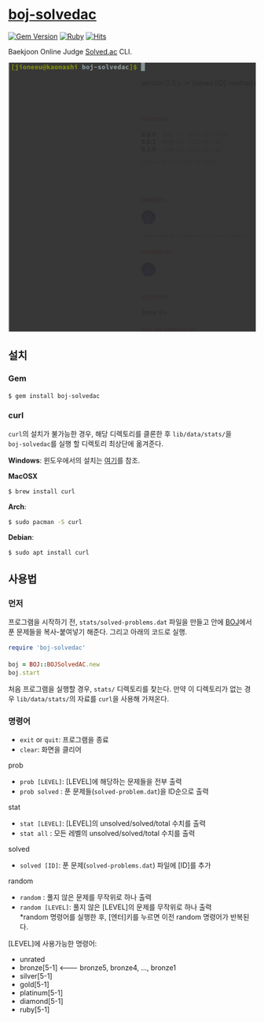 # [boj-solvedac](https://rubygems.org/gems/boj-solvedac)

[![Gem Version](https://badge.fury.io/rb/boj-solvedac.svg)](https://badge.fury.io/rb/boj-solvedac)
[![Ruby](https://img.shields.io/badge/Ruby-2.7.0-red)](#) 
[![Hits](https://hits.seeyoufarm.com/api/count/incr/badge.svg?url=https%3A%2F%2Fgithub.com%2Fjioneeu%2Fboj-solvedac)](https://hits.seeyoufarm.com)

Baekjoon Online Judge [Solved.ac](https://solved.ac/) CLI.

![Example gif](./example.gif)

## 설치
### Gem
```
$ gem install boj-solvedac
```

### curl
`curl`의 설치가 불가능한 경우, 해당 디렉토리를 클론한 후 `lib/data/stats/`을   
`boj-solvedac`를 실행 할 디렉토리 최상단에 옮겨준다.

**Windows**: 
윈도우에서의 설치는 [여기](http://www.confusedbycode.com/curl/#downloads)를 참조.

**MacOSX**
```sh
$ brew install curl
```

**Arch**:
```sh
$ sudo pacman -S curl
```

**Debian**:
```sh
$ sudo apt install curl
```

## 사용법
### 먼저
프로그램을 시작하기 전, `stats/solved-problems.dat` 파일을 만들고 안에 [BOJ](https://www.acmicpc.net/)에서 
푼 문제들을 복사-붙여넣기 해준다. 그리고 아래의 코드로 실행.

```rb
require 'boj-solvedac'

boj = BOJ::BOJSolvedAC.new
boj.start
```

처음 프로그램을 실행할 경우, `stats/` 디렉토리를 찾는다. 만약 이 디렉토리가 없는 경우 `lib/data/stats/`의 자료를
`curl`을 사용해 가져온다.

### 명령어
- `exit` or `quit`: 프로그램을 종료
- `clear`: 화면을 클리어

prob
- `prob [LEVEL]`: [LEVEL]에 해당하는 문제들을 전부 출력
- `prob solved` : 푼 문제들(`solved-problem.dat`)을 ID순으로 출력

stat
- `stat [LEVEL]`: [LEVEL]의 unsolved/solved/total 수치를 출력
- `stat all`    : 모든 레벨의 unsolved/solved/total 수치를 출력

solved
- `solved [ID]`: 푼 문제(`solved-problems.dat`) 파일에 [ID]를 추가

random
- `random`        : 풀지 않은 문제를 무작위로 하나 출력
- `random [LEVEL]`: 풀지 않은 [LEVEL]의 문제를 무작위로 하나 출력  
\*random 명령어를 실행한 후, [엔터]키를 누르면 이전 random 명령어가 반복된다.

[LEVEL]에 사용가능한 명령어:
-	unrated
-	bronze[5-1] <--- bronze5, bronze4, ..., bronze1
-	silver[5-1]
-	gold[5-1]
-	platinum[5-1]
-	diamond[5-1]
-	ruby[5-1]

